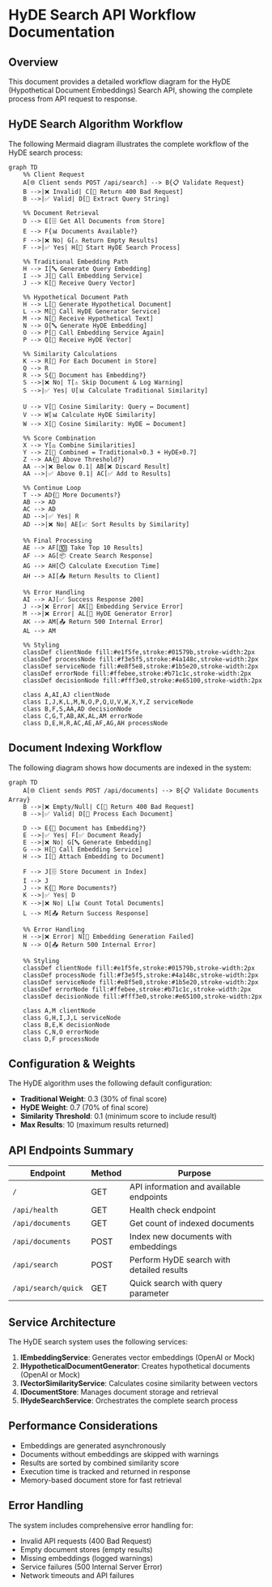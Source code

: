 # HyDE Search API Workflow Documentation

## Overview
This document provides a detailed workflow diagram for the HyDE (Hypothetical Document Embeddings) Search API, showing the complete process from API request to response.

## HyDE Search Algorithm Workflow

The following Mermaid diagram illustrates the complete workflow of the HyDE search process:

```mermaid
graph TD
    %% Client Request
    A[🌐 Client sends POST /api/search] --> B{📋 Validate Request}
    B -->|❌ Invalid| C[🚨 Return 400 Bad Request]
    B -->|✅ Valid| D[📝 Extract Query String]
    
    %% Document Retrieval
    D --> E[🗄️ Get All Documents from Store]
    E --> F{📊 Documents Available?}
    F -->|❌ No| G[⚠️ Return Empty Results]
    F -->|✅ Yes| H[🚀 Start HyDE Search Process]
    
    %% Traditional Embedding Path
    H --> I[🔤 Generate Query Embedding]
    I --> J[📡 Call Embedding Service]
    J --> K[🧮 Receive Query Vector]
    
    %% Hypothetical Document Path
    H --> L[🤖 Generate Hypothetical Document]
    L --> M[💭 Call HyDE Generator Service]
    M --> N[📝 Receive Hypothetical Text]
    N --> O[🔤 Generate HyDE Embedding]
    O --> P[📡 Call Embedding Service Again]
    P --> Q[🧮 Receive HyDE Vector]
    
    %% Similarity Calculations
    K --> R[🔄 For Each Document in Store]
    Q --> R
    R --> S{🧮 Document has Embedding?}
    S -->|❌ No| T[⚠️ Skip Document & Log Warning]
    S -->|✅ Yes| U[📊 Calculate Traditional Similarity]
    
    U --> V[📏 Cosine Similarity: Query ↔ Document]
    V --> W[📊 Calculate HyDE Similarity]
    W --> X[📏 Cosine Similarity: HyDE ↔ Document]
    
    %% Score Combination
    X --> Y[⚖️ Combine Similarities]
    Y --> Z[🧮 Combined = Traditional×0.3 + HyDE×0.7]
    Z --> AA{🎯 Above Threshold?}
    AA -->|❌ Below 0.1| AB[❌ Discard Result]
    AA -->|✅ Above 0.1| AC[✅ Add to Results]
    
    %% Continue Loop
    T --> AD{🔄 More Documents?}
    AB --> AD
    AC --> AD
    AD -->|✅ Yes| R
    AD -->|❌ No| AE[📈 Sort Results by Similarity]
    
    %% Final Processing
    AE --> AF[🔟 Take Top 10 Results]
    AF --> AG[📦 Create Search Response]
    AG --> AH[⏱️ Calculate Execution Time]
    AH --> AI[📤 Return Results to Client]
    
    %% Error Handling
    AI --> AJ[✅ Success Response 200]
    J -->|❌ Error| AK[🚨 Embedding Service Error]
    M -->|❌ Error| AL[🚨 HyDE Generator Error]
    AK --> AM[📤 Return 500 Internal Error]
    AL --> AM
    
    %% Styling
    classDef clientNode fill:#e1f5fe,stroke:#01579b,stroke-width:2px
    classDef processNode fill:#f3e5f5,stroke:#4a148c,stroke-width:2px
    classDef serviceNode fill:#e8f5e8,stroke:#1b5e20,stroke-width:2px
    classDef errorNode fill:#ffebee,stroke:#b71c1c,stroke-width:2px
    classDef decisionNode fill:#fff3e0,stroke:#e65100,stroke-width:2px
    
    class A,AI,AJ clientNode
    class I,J,K,L,M,N,O,P,Q,U,V,W,X,Y,Z serviceNode
    class B,F,S,AA,AD decisionNode
    class C,G,T,AB,AK,AL,AM errorNode
    class D,E,H,R,AC,AE,AF,AG,AH processNode
```

## Document Indexing Workflow

The following diagram shows how documents are indexed in the system:

```mermaid
graph TD
    A[🌐 Client sends POST /api/documents] --> B{📋 Validate Documents Array}
    B -->|❌ Empty/Null| C[🚨 Return 400 Bad Request]
    B -->|✅ Valid| D[🔄 Process Each Document]
    
    D --> E{🧮 Document has Embedding?}
    E -->|✅ Yes| F[✅ Document Ready]
    E -->|❌ No| G[🔤 Generate Embedding]
    G --> H[📡 Call Embedding Service]
    H --> I[🧮 Attach Embedding to Document]
    
    F --> J[🗄️ Store Document in Index]
    I --> J
    J --> K{🔄 More Documents?}
    K -->|✅ Yes| D
    K -->|❌ No| L[📊 Count Total Documents]
    L --> M[📤 Return Success Response]
    
    %% Error Handling
    H -->|❌ Error| N[🚨 Embedding Generation Failed]
    N --> O[📤 Return 500 Internal Error]
    
    %% Styling
    classDef clientNode fill:#e1f5fe,stroke:#01579b,stroke-width:2px
    classDef processNode fill:#f3e5f5,stroke:#4a148c,stroke-width:2px
    classDef serviceNode fill:#e8f5e8,stroke:#1b5e20,stroke-width:2px
    classDef errorNode fill:#ffebee,stroke:#b71c1c,stroke-width:2px
    classDef decisionNode fill:#fff3e0,stroke:#e65100,stroke-width:2px
    
    class A,M clientNode
    class G,H,I,J,L serviceNode
    class B,E,K decisionNode
    class C,N,O errorNode
    class D,F processNode
```

## Configuration & Weights

The HyDE algorithm uses the following default configuration:

- **Traditional Weight**: 0.3 (30% of final score)
- **HyDE Weight**: 0.7 (70% of final score)
- **Similarity Threshold**: 0.1 (minimum score to include result)
- **Max Results**: 10 (maximum results returned)

## API Endpoints Summary

| Endpoint | Method | Purpose | 
|----------|--------|---------|
| `/` | GET | API information and available endpoints |
| `/api/health` | GET | Health check endpoint |
| `/api/documents` | GET | Get count of indexed documents |
| `/api/documents` | POST | Index new documents with embeddings |
| `/api/search` | POST | Perform HyDE search with detailed results |
| `/api/search/quick` | GET | Quick search with query parameter |

## Service Architecture

The HyDE search system uses the following services:

1. **IEmbeddingService**: Generates vector embeddings (OpenAI or Mock)
2. **IHypotheticalDocumentGenerator**: Creates hypothetical documents (OpenAI or Mock)
3. **IVectorSimilarityService**: Calculates cosine similarity between vectors
4. **IDocumentStore**: Manages document storage and retrieval
5. **IHydeSearchService**: Orchestrates the complete search process

## Performance Considerations

- Embeddings are generated asynchronously
- Documents without embeddings are skipped with warnings
- Results are sorted by combined similarity score
- Execution time is tracked and returned in response
- Memory-based document store for fast retrieval

## Error Handling

The system includes comprehensive error handling for:
- Invalid API requests (400 Bad Request)
- Empty document stores (empty results)
- Missing embeddings (logged warnings)
- Service failures (500 Internal Server Error)
- Network timeouts and API failures

